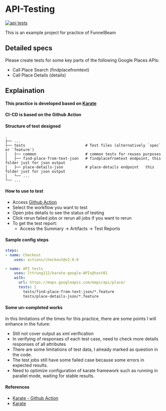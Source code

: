 # API-Testing

[![api tests](https://github.com/lttrung112/karate-google-APIs/actions/workflows/apitests.yml/badge.svg?branch=test01)](https://github.com/lttrung112/karate-google-APIs/actions/workflows/apitests.yml)

This is an example project for practice of FunnelBeam

## Detailed specs
Please create tests for some key parts of the following Google Places APIs:
- Call Place Search (findplacefromtext)
- Call Place Details (details)

## Explaination

#### This practice is developed based on [Karate](https://github.com/karatelabs/karate/)
#### CI-CD is based on the Github Action
#### Structure of test designed
    .
    ├── ...
    ├── tests                           # Test files (alternatively `spec` or `feature`)
    │   ├── common                      # common tests for reuses purposes
    │   ├── find-place-from-text-json   # findplacefromtext endpoint, this folder just for json output
    │   ├── place-details-json          # place-details endpoint   this folder just for json output
    │   └── ... 
    └── ...


#### How to use to test

- Access [Github Action](https://github.com/lttrung112/karate-google-APIs/actions)
- Select the workflow you want to test
- Open jobs details to see the status of testing
- Click rerun failed jobs or rerun all jobs if you want to rerun
- To get the test report:
  - Access the Summary -> Artifacts -> Test Reports

#### Sample config steps

```yaml
steps:
- name: Checkout
    uses: actions/checkout@v2.0.0

- name: API tests
    uses: lttrung112/karate-google-APIs@test01
    with:
      url: https://maps.googleapis.com/maps/api/place/
      tests: |
        tests/find-place-from-text-json/*.feature
        tests/place-details-json/*.feature
```

#### Some un-completed works
In this limitations of the times for this practice, there are some points I will enhance in the future:
- Still not cover output as xml verification
- In verifying of responses of each test case, need to check more details responses of all attributes
- There are some limitations of test data, I already marked as question in the code.
- The test jobs still have some failed case because some errors in expected results.
- Need to optimize configuration of karate framework such as running in parallel mode, waiting for stable results.
#### References
- [Karate - Github Action](https://github.com/erikbos/karate-action)
- [Karate](https://github.com/karatelabs/karate/)
